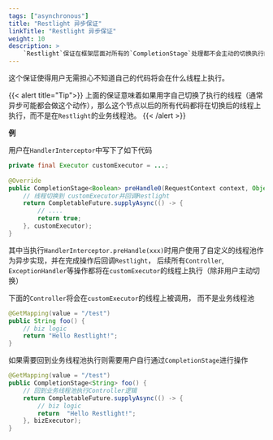 ```yaml
---
tags: ["asynchronous"]
title: "Restlight 异步保证"
linkTitle: "Restlight 异步保证"
weight: 10
description: >
    `Restlight`保证在框架层面对所有的`CompletionStage`处理都不会主动的切换执行的线程
---
```


这个保证使得用户无需担心不知道自己的代码将会在什么线程上执行。

{{< alert title="Tip">}}
上面的保证意味着如果用字自己切换了执行的线程（通常异步可能都会做这个动作），那么这个节点以后的所有代码都将在切换后的线程上执行，而不是在`Restlight`的业务线程池。
{{< /alert >}}

**例**

用户在`HandlerInterceptor`中写下了如下代码

```java
private final Executor customExecutor = ...;
            
@Override
public CompletionStage<Boolean> preHandle0(RequestContext context, Object handler) {
    // 线程切换到 customExecutor并回调Restlight
    return CompletableFuture.supplyAsync(() -> {
        // ....
        return true;
    }, customExecutor);
}
```

其中当执行`HandlerInterceptor.preHandle(xxx)`时用户使用了自定义的线程池作为异步实现，并在完成操作后回调`Restlight`， 后续所有`Controller`, `ExceptionHandler`等操作都将在`customExecutor`的线程上执行（除非用户主动切换）

下面的`Controller`将会在`customExecutor`的线程上被调用， 而不是业务线程池

```java
@GetMapping(value = "/test")
public String foo() {
    // biz logic
    return "Hello Restlight!";
}
```

如果需要回到业务线程池执行则需要用户自行通过`CompletionStage`进行操作

```java
@GetMapping(value = "/test")
public CompletionStage<String> foo() {
    // 回到业务线程池执行Controller逻辑
    return CompletableFuture.supplyAsync(() -> {
        // biz logic
        return  "Hello Restlight!";
    }, bizExecutor);
}
```

